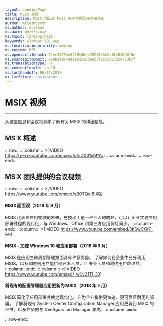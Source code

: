 ```yaml
---
layout: LandingPage
title: MSIX 视频
description: MSIX 团队就 MSIX 相关主题展开的研讨会
author: mcleanbyron
ms.author: mcleans
ms.date: 09/07/2018
ms.topic: landing-page
keywords: windows 10, uwp
ms.localizationpriority: medium
ms.custom: RS5
ms.openlocfilehash: 44ec48793e0419c60ee789f555e2c6fe810a570e
ms.sourcegitcommit: 789bef8a4d41acc516b66b5f2675c25dcd7c3bcf
ms.translationtype: HT
ms.contentlocale: zh-CN
ms.lasthandoff: 06/14/2019
ms.locfileid: "65795438"
---
```

# <a name="msix-videos"></a>MSIX 视频
***

从这些信息和会议视频中了解有关 MSIX 的详细信息。

## <a name="msix-overview"></a>MSIX 概述
 :::row:::
    :::column:::
        >[!VIDEO https://www.youtube.com/embed/phrD081sMWc]
    :::column-end:::
:::row-end:::


## <a name="conference-videos-by-the-msix-team"></a>MSIX 团队提供的会议视频
:::row:::
    :::column:::
    >[!VIDEO https://www.youtube.com/embed/sBOTQoi6iXQ]
#### <a name="msix-inside-and-out-sept-2018"></a>MSIX 面面观（2018 年 9 月）
MSIX 代表着应用安装的未来，在技术上是一种巨大的跨越，可以让企业实现应用部署过程的现代化，与 Windows、Office 和第三方应用保持同步。
    :::column-end:::
    :::column:::
    >[!VIDEO https://www.youtube.com/embed/0kSwCOr7-Ao]
#### <a name="msix--accelerating-windows-10-and-app-deployment-sept-2018"></a>MSIX – 加速 Windows 10 和应用部署（2018 年 9 月）
MSIX 在应用生命周期管理方面具有许多优势。 了解如何在企业中充分利用 MSIX，以及如何利用它提供给开发人员、IT 专业人员和最终用户的权益。
    :::column-end:::
    :::column:::
    >[!VIDEO https://www.youtube.com/embed/_wCv31TI_30]
#### <a name="updating-your-existing-configuration-manager-apps-to-msix-sept-2018"></a>将现有的配置管理器应用更新为 MSIX（2018 年 9 月）
MSIX 简化了应用部署并使之现代化。 它为企业提供更快速、更可靠且耐用的部署。 了解将现有 System Center Configuration Manager 应用更新到 MSIX 的细节，以及它如何与 Configuration Manager 集成。
    :::column-end:::


:::row-end:::
